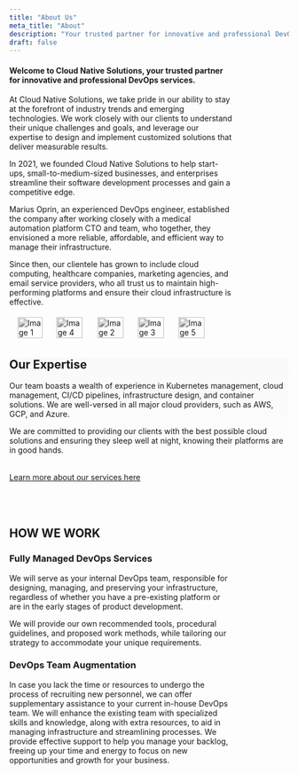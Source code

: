 ```yaml
---
title: "About Us"
meta_title: "About"
description: "Your trusted partner for innovative and professional DevOps services."
draft: false
---
```


<section class="about-us" data-aos="fade-up" data-aos-duration="1000"  style="width: 80%;">
  <h4>Welcome to Cloud Native Solutions, your trusted partner for innovative and professional DevOps services.</h4>

At Cloud Native Solutions, we take pride in our ability to stay at the forefront of industry trends and emerging technologies. We work closely with our clients to understand their unique challenges and goals, and leverage our expertise to design and implement customized solutions that deliver measurable results.

In 2021, we founded Cloud Native Solutions to help start-ups, small-to-medium-sized businesses, and enterprises streamline their software development processes and gain a competitive edge.

Marius Oprin, an experienced DevOps engineer, established the company after working closely with a medical automation platform CTO and team, who together, they envisioned a more reliable, affordable, and efficient way to manage their infrastructure.

Since then, our clientele has grown to include cloud computing, healthcare companies, marketing agencies, and email service providers, who all trust us to maintain high-performing platforms and ensure their cloud infrastructure is effective.

</section>

<!-- Swiper Slider Section -->
<section class="swiper-container" data-aos="fade-up" data-aos-duration="1000">
  <div class="swiper-wrapper">
    <div class="swiper-slide">
      <a href="https://cloudbase.it/" target="_blank">
        <img class="swiper-img grayscale cloud-base-img" src="https://i0.wp.com/cloudnativesolutions.ro/wp-content/uploads/2023/03/cloudbase.png?ssl=1" alt="Image 1">
      </a>
    </div>
    <div class="swiper-slide">
      <a href="https://www.revivalhealth.io/" target="_blank">
        <img class="swiper-img grayscale" src="https://i0.wp.com/cloudnativesolutions.ro/wp-content/uploads/2023/04/revivalhealth.png.jpeg?ssl=1" alt="Image 4">
      </a>
    </div>
    <div class="swiper-slide">
      <a href="https://www.opslogic.co/" target="_blank">
        <img class="swiper-img grayscale" src="https://i0.wp.com/cloudnativesolutions.ro/wp-content/uploads/2023/03/opslogic.png?ssl=1" alt="Image 2">
      </a>
    </div>
    <div class="swiper-slide">
      <a href="https://www.puresend.com/" target="_blank">
        <img class="swiper-img grayscale" src="https://i0.wp.com/cloudnativesolutions.ro/wp-content/uploads/2023/03/puresend.png?ssl=1" alt="Image 3">
      </a>
    </div>
    <div class="swiper-slide">
      <a href="https://www.vitalinteraction.com/" target="_blank">
        <img class="swiper-img grayscale" src="https://i0.wp.com/cloudnativesolutions.ro/wp-content/uploads/2023/04/Untitled-design-11.png?ssl=1" alt="Image 5">
      </a>
    </div>
  </div>
</section>

<script src="https://unpkg.com/swiper/swiper-bundle.min.js"></script>
<script src="https://cdn.jsdelivr.net/npm/aos@2.3.4/dist/aos.js"></script>
<script>
  document.addEventListener('DOMContentLoaded', function() {
    AOS.init();
    
    var swiper = new Swiper('.swiper-container', {
  slidesPerView: 5,
  spaceBetween: 50,
  loop: true,
  autoplay: {
    delay: 2500,
  },
  breakpoints: {
     280: {
      slidesPerView: 1, 
      spaceBetween: 10,
    },
    320: {
      slidesPerView: 1, 
      spaceBetween: 15,
    },
    480: {
      slidesPerView: 2, 
      spaceBetween: 30,
    },
    768: {
      slidesPerView: 3, 
      spaceBetween: 50,
    },
    1024: {
      slidesPerView: 5, 
      spaceBetween: 30,
    },
  }
});


    // Grayscale to Color on Hover
    var swiperImgs = document.querySelectorAll('.swiper-img');
    swiperImgs.forEach(function(img) {
      img.addEventListener('mouseenter', function() {
        img.classList.remove('grayscale');
      });

      img.addEventListener('mouseleave', function() {
        img.classList.add('grayscale');
      });

      img.addEventListener('click', function() {
        window.open(img.parentElement.href, '_blank');
      });
    });
  });
</script>

<style>
  /* Swiper Styles */
  .swiper-container {
    width: 100%;
    overflow: hidden;
    padding: 5px 15px;
    /* background: #c3a9b97a; */
    border-radius: 30px;
  }

  .swiper-wrapper{
    display: flex;
    width: 100%;
    align-items: center;
  }

  .swiper-img {
    width: 80%;
    object-fit: cover;
    transition: filter 0.5s ease;
  }

  .cloud-base-img{
    background: white;
  }

  .grayscale {
    filter: grayscale(100%);
  }

    :root {
      --tw-gradient-from: rgba(249, 249, 249, 1);
      --tw-gradient-from-position: 0.53%;
      --tw-gradient-to: rgba(249, 249, 249, 0);
      --tw-gradient-to-position: 83.28%;
      --tw-gradient-stops: var(--tw-gradient-from) var(--tw-gradient-from-position), var(--tw-gradient-to) var(--tw-gradient-to-position);
    }

  .our-expertise{
 background-image: linear-gradient(to bottom, var(--tw-gradient-stops));
 margin-top: 1rem;
  }

</style>

<!-- Content Section -->
<section class="our-expertise" style="width: 100%;">

  <h2>Our Expertise</h2>
  <p>
    Our team boasts a wealth of experience in Kubernetes management, cloud management, CI/CD pipelines, infrastructure design, and container solutions. We are well-versed in all major cloud providers, such as AWS, GCP, and Azure.
  </p>
  <p style=" margin-bottom: 2rem;">
    We are committed to providing our clients with the best possible cloud solutions and ensuring they sleep well at night, knowing their platforms are in good hands.
  </p>

<a href="/services/" class="btn btn-primary my-btn-style"> Learn more about our services here</a>

</section>

<section style="width: 80%;">

 <h2 style="margin-top: 5rem;">HOW WE WORK</h2>

  <h3>Fully Managed DevOps Services</h3>
  <p>
    We will serve as your internal DevOps team, responsible for designing, managing, and preserving your infrastructure, regardless of whether you have a pre-existing platform or are in the early stages of product development.
  </p>
  <p>
    We will provide our own recommended tools, procedural guidelines, and proposed work methods, while tailoring our strategy to accommodate your unique requirements.
  </p>

  <h3>DevOps Team Augmentation</h3>
  <p>
    In case you lack the time or resources to undergo the process of recruiting new personnel, we can offer supplementary assistance to your current in-house DevOps team. We will enhance the existing team with specialized skills and knowledge, along with extra resources, to aid in managing infrastructure and streamlining processes. We provide effective support to help you manage your backlog, freeing up your time and energy to focus on new opportunities and growth for your business.
  </p>
</section>
